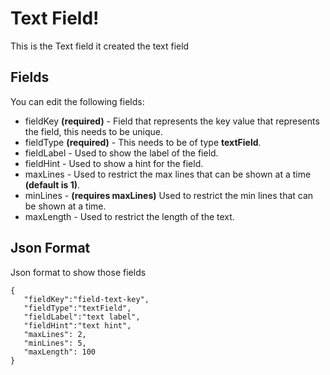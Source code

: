 # Text Field!

This is the Text field it created the text field

## Fields

You can edit the following fields:

 - fieldKey **(required)** - Field that represents the key value that represents the field, this needs to be unique.
 - fieldType **(required)** - This needs to be of type **textField**.
 - fieldLabel - Used to show the label of the field.
 - fieldHint - Used to show a hint for the field.
 - maxLines - Used to restrict the max lines that can be shown at a time **(default is 1)**.
 - minLines - **(requires maxLines)** Used to restrict the min lines that can be shown at a time.
 - maxLength - Used to restrict the length of the text.

## Json Format

Json format to show those fields

    {
       "fieldKey":"field-text-key",
       "fieldType":"textField",
       "fieldLabel":"text label",
       "fieldHint":"text hint",
       "maxLines": 2,
       "minLines": 5,
       "maxLength": 100
    }